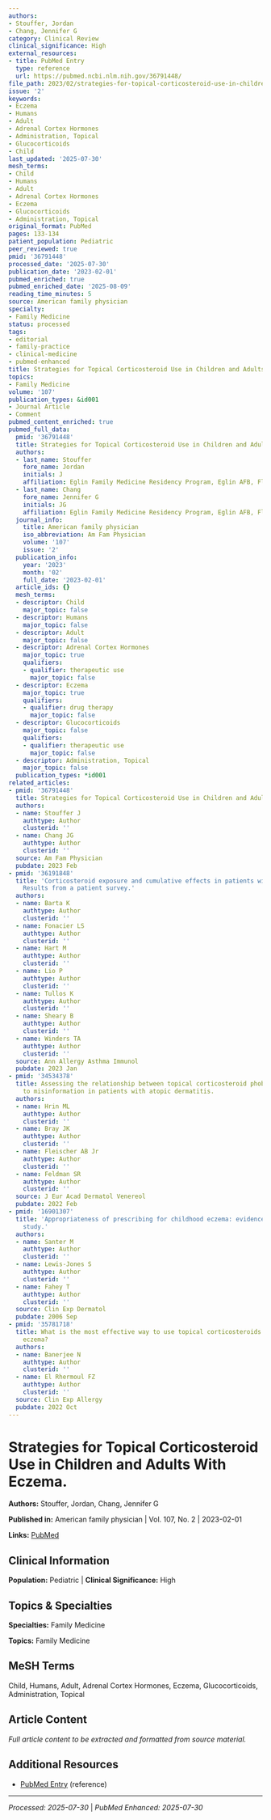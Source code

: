 ```yaml
---
authors:
- Stouffer, Jordan
- Chang, Jennifer G
category: Clinical Review
clinical_significance: High
external_resources:
- title: PubMed Entry
  type: reference
  url: https://pubmed.ncbi.nlm.nih.gov/36791448/
file_path: 2023/02/strategies-for-topical-corticosteroid-use-in-children-and-ad.md
issue: '2'
keywords:
- Eczema
- Humans
- Adult
- Adrenal Cortex Hormones
- Administration, Topical
- Glucocorticoids
- Child
last_updated: '2025-07-30'
mesh_terms:
- Child
- Humans
- Adult
- Adrenal Cortex Hormones
- Eczema
- Glucocorticoids
- Administration, Topical
original_format: PubMed
pages: 133-134
patient_population: Pediatric
peer_reviewed: true
pmid: '36791448'
processed_date: '2025-07-30'
publication_date: '2023-02-01'
pubmed_enriched: true
pubmed_enriched_date: '2025-08-09'
reading_time_minutes: 5
source: American family physician
specialty:
- Family Medicine
status: processed
tags:
- editorial
- family-practice
- clinical-medicine
- pubmed-enhanced
title: Strategies for Topical Corticosteroid Use in Children and Adults With Eczema.
topics:
- Family Medicine
volume: '107'
publication_types: &id001
- Journal Article
- Comment
pubmed_content_enriched: true
pubmed_full_data:
  pmid: '36791448'
  title: Strategies for Topical Corticosteroid Use in Children and Adults With Eczema.
  authors:
  - last_name: Stouffer
    fore_name: Jordan
    initials: J
    affiliation: Eglin Family Medicine Residency Program, Eglin AFB, Florida.
  - last_name: Chang
    fore_name: Jennifer G
    initials: JG
    affiliation: Eglin Family Medicine Residency Program, Eglin AFB, Florida.
  journal_info:
    title: American family physician
    iso_abbreviation: Am Fam Physician
    volume: '107'
    issue: '2'
  publication_info:
    year: '2023'
    month: '02'
    full_date: '2023-02-01'
  article_ids: {}
  mesh_terms:
  - descriptor: Child
    major_topic: false
  - descriptor: Humans
    major_topic: false
  - descriptor: Adult
    major_topic: false
  - descriptor: Adrenal Cortex Hormones
    major_topic: true
    qualifiers:
    - qualifier: therapeutic use
      major_topic: false
  - descriptor: Eczema
    major_topic: true
    qualifiers:
    - qualifier: drug therapy
      major_topic: false
  - descriptor: Glucocorticoids
    major_topic: false
    qualifiers:
    - qualifier: therapeutic use
      major_topic: false
  - descriptor: Administration, Topical
    major_topic: false
  publication_types: *id001
related_articles:
- pmid: '36791448'
  title: Strategies for Topical Corticosteroid Use in Children and Adults With Eczema.
  authors:
  - name: Stouffer J
    authtype: Author
    clusterid: ''
  - name: Chang JG
    authtype: Author
    clusterid: ''
  source: Am Fam Physician
  pubdate: 2023 Feb
- pmid: '36191848'
  title: 'Corticosteroid exposure and cumulative effects in patients with eczema:
    Results from a patient survey.'
  authors:
  - name: Barta K
    authtype: Author
    clusterid: ''
  - name: Fonacier LS
    authtype: Author
    clusterid: ''
  - name: Hart M
    authtype: Author
    clusterid: ''
  - name: Lio P
    authtype: Author
    clusterid: ''
  - name: Tullos K
    authtype: Author
    clusterid: ''
  - name: Sheary B
    authtype: Author
    clusterid: ''
  - name: Winders TA
    authtype: Author
    clusterid: ''
  source: Ann Allergy Asthma Immunol
  pubdate: 2023 Jan
- pmid: '34534378'
  title: Assessing the relationship between topical corticosteroid phobia and susceptibility
    to misinformation in patients with atopic dermatitis.
  authors:
  - name: Hrin ML
    authtype: Author
    clusterid: ''
  - name: Bray JK
    authtype: Author
    clusterid: ''
  - name: Fleischer AB Jr
    authtype: Author
    clusterid: ''
  - name: Feldman SR
    authtype: Author
    clusterid: ''
  source: J Eur Acad Dermatol Venereol
  pubdate: 2022 Feb
- pmid: '16901307'
  title: 'Appropriateness of prescribing for childhood eczema: evidence from a community-based
    study.'
  authors:
  - name: Santer M
    authtype: Author
    clusterid: ''
  - name: Lewis-Jones S
    authtype: Author
    clusterid: ''
  - name: Fahey T
    authtype: Author
    clusterid: ''
  source: Clin Exp Dermatol
  pubdate: 2006 Sep
- pmid: '35781718'
  title: What is the most effective way to use topical corticosteroids for treating
    eczema?
  authors:
  - name: Banerjee N
    authtype: Author
    clusterid: ''
  - name: El Rhermoul FZ
    authtype: Author
    clusterid: ''
  source: Clin Exp Allergy
  pubdate: 2022 Oct
---
```


# Strategies for Topical Corticosteroid Use in Children and Adults With Eczema.

**Authors:** Stouffer, Jordan, Chang, Jennifer G

**Published in:** American family physician | Vol. 107, No. 2 | 2023-02-01

**Links:** [PubMed](https://pubmed.ncbi.nlm.nih.gov/36791448/)

## Clinical Information

**Population:** Pediatric | **Clinical Significance:** High

## Topics & Specialties

**Specialties:** Family Medicine

**Topics:** Family Medicine

## MeSH Terms

Child, Humans, Adult, Adrenal Cortex Hormones, Eczema, Glucocorticoids, Administration, Topical

## Article Content

*Full article content to be extracted and formatted from source material.*

## Additional Resources

- [PubMed Entry](https://pubmed.ncbi.nlm.nih.gov/36791448/) (reference)

---

*Processed: 2025-07-30* | *PubMed Enhanced: 2025-07-30*
